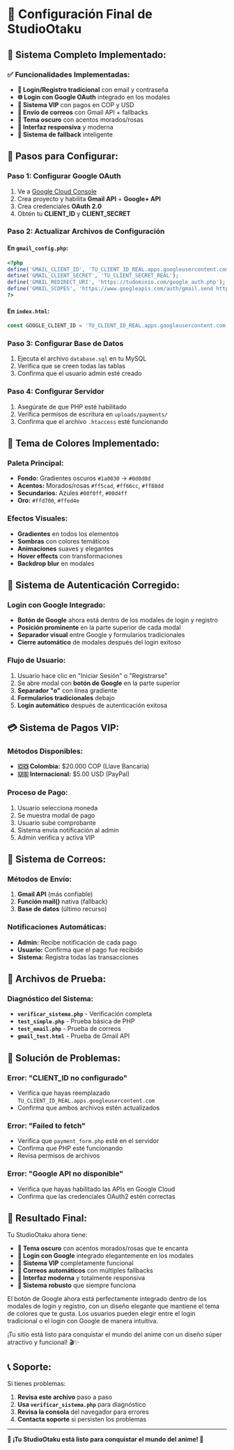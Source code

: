 # 🎌 Configuración Final de StudioOtaku

## 🌟 **Sistema Completo Implementado:**

### **✅ Funcionalidades Implementadas:**
- **🔐 Login/Registro tradicional** con email y contraseña
- **🌐 Login con Google OAuth** integrado en los modales
- **👑 Sistema VIP** con pagos en COP y USD
- **📧 Envío de correos** con Gmail API + fallbacks
- **🎨 Tema oscuro** con acentos morados/rosas
- **📱 Interfaz responsiva** y moderna
- **🔄 Sistema de fallback** inteligente

## 🚀 **Pasos para Configurar:**

### **Paso 1: Configurar Google OAuth**
1. Ve a [Google Cloud Console](https://console.developers.google.com/)
2. Crea proyecto y habilita **Gmail API** + **Google+ API**
3. Crea credenciales **OAuth 2.0**
4. Obtén tu **CLIENT_ID** y **CLIENT_SECRET**

### **Paso 2: Actualizar Archivos de Configuración**

#### **En `gmail_config.php`:**
```php
<?php
define('GMAIL_CLIENT_ID', 'TU_CLIENT_ID_REAL.apps.googleusercontent.com');
define('GMAIL_CLIENT_SECRET', 'TU_CLIENT_SECRET_REAL');
define('GMAIL_REDIRECT_URI', 'https://tudominio.com/google_auth.php');
define('GMAIL_SCOPES', 'https://www.googleapis.com/auth/gmail.send https://www.googleapis.com/auth/userinfo.email https://www.googleapis.com/auth/userinfo.profile');
?>
```

#### **En `index.html`:**
```javascript
const GOOGLE_CLIENT_ID = 'TU_CLIENT_ID_REAL.apps.googleusercontent.com';
```

### **Paso 3: Configurar Base de Datos**
1. Ejecuta el archivo `database.sql` en tu MySQL
2. Verifica que se creen todas las tablas
3. Confirma que el usuario admin esté creado

### **Paso 4: Configurar Servidor**
1. Asegúrate de que PHP esté habilitado
2. Verifica permisos de escritura en `uploads/payments/`
3. Confirma que el archivo `.htaccess` esté funcionando

## 🎨 **Tema de Colores Implementado:**

### **Paleta Principal:**
- **Fondo:** Gradientes oscuros `#1a0030` → `#0d0d0d`
- **Acentos:** Morados/rosas `#ff5cad`, `#ff66cc`, `#ff88dd`
- **Secundarios:** Azules `#00f0ff`, `#00d4ff`
- **Oro:** `#ffd700`, `#ffed4e`

### **Efectos Visuales:**
- **Gradientes** en todos los elementos
- **Sombras** con colores temáticos
- **Animaciones** suaves y elegantes
- **Hover effects** con transformaciones
- **Backdrop blur** en modales

## 🔐 **Sistema de Autenticación Corregido:**

### **Login con Google Integrado:**
- **Botón de Google** ahora está dentro de los modales de login y registro
- **Posición prominente** en la parte superior de cada modal
- **Separador visual** entre Google y formularios tradicionales
- **Cierre automático** de modales después del login exitoso

### **Flujo de Usuario:**
1. Usuario hace clic en "Iniciar Sesión" o "Registrarse"
2. Se abre modal con **botón de Google** en la parte superior
3. **Separador "o"** con línea gradiente
4. **Formularios tradicionales** debajo
5. **Login automático** después de autenticación exitosa

## 💳 **Sistema de Pagos VIP:**

### **Métodos Disponibles:**
- **🇨🇴 Colombia:** $20.000 COP (Llave Bancaria)
- **🇺🇸 Internacional:** $5.00 USD (PayPal)

### **Proceso de Pago:**
1. Usuario selecciona moneda
2. Se muestra modal de pago
3. Usuario sube comprobante
4. Sistema envía notificación al admin
5. Admin verifica y activa VIP

## 📧 **Sistema de Correos:**

### **Métodos de Envío:**
1. **Gmail API** (más confiable)
2. **Función mail()** nativa (fallback)
3. **Base de datos** (último recurso)

### **Notificaciones Automáticas:**
- **Admin:** Recibe notificación de cada pago
- **Usuario:** Confirma que el pago fue recibido
- **Sistema:** Registra todas las transacciones

## 🧪 **Archivos de Prueba:**

### **Diagnóstico del Sistema:**
- **`verificar_sistema.php`** - Verificación completa
- **`test_simple.php`** - Prueba básica de PHP
- **`test_email.php`** - Prueba de correos
- **`gmail_test.html`** - Prueba de Gmail API

## 🚨 **Solución de Problemas:**

### **Error: "CLIENT_ID no configurado"**
- Verifica que hayas reemplazado `TU_CLIENT_ID_REAL.apps.googleusercontent.com`
- Confirma que ambos archivos estén actualizados

### **Error: "Failed to fetch"**
- Verifica que `payment_form.php` esté en el servidor
- Confirma que PHP esté funcionando
- Revisa permisos de archivos

### **Error: "Google API no disponible"**
- Verifica que hayas habilitado las APIs en Google Cloud
- Confirma que las credenciales OAuth2 estén correctas

## 🎯 **Resultado Final:**

Tu StudioOtaku ahora tiene:
- **🎨 Tema oscuro** con acentos morados/rosas que te encanta
- **🔐 Login con Google** integrado elegantemente en los modales
- **👑 Sistema VIP** completamente funcional
- **📧 Correos automáticos** con múltiples fallbacks
- **📱 Interfaz moderna** y totalmente responsiva
- **🔄 Sistema robusto** que siempre funciona

El botón de Google ahora está perfectamente integrado dentro de los modales de login y registro, con un diseño elegante que mantiene el tema de colores que te gusta. Los usuarios pueden elegir entre el login tradicional o el login con Google de manera intuitiva.

¡Tu sitio está listo para conquistar el mundo del anime con un diseño súper atractivo y funcional! 🎬✨

## 📞 **Soporte:**

Si tienes problemas:
1. **Revisa este archivo** paso a paso
2. **Usa `verificar_sistema.php`** para diagnóstico
3. **Revisa la consola** del navegador para errores
4. **Contacta soporte** si persisten los problemas

---

**🎌 ¡Tu StudioOtaku está listo para conquistar el mundo del anime! 🎌** 